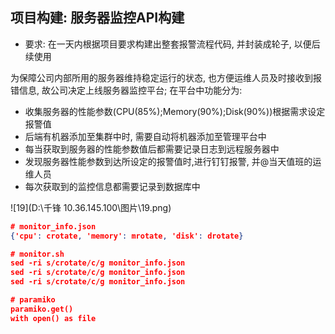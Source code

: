 ## 项目构建: 服务器监控API构建

- 要求: 在一天内根据项目要求构建出整套报警流程代码, 并封装成轮子, 以便后续使用



为保障公司内部所用的服务器维持稳定运行的状态, 也方便运维人员及时接收到报错信息, 故公司决定上线服务器监控平台; 在平台中功能分为:

- 收集服务器的性能参数(CPU(85%);Memory(90%);Disk(90%))根据需求设定报警值
- 后端有机器添加至集群中时, 需要自动将机器添加至管理平台中
- 每当获取到服务器的性能参数值后都需要记录日志到远程服务器中
- 发现服务器性能参数到达所设定的报警值时,进行钉钉报警, 并@当天值班的运维人员
- 每次获取到的监控信息都需要记录到数据库中

![19](D:\千锋             10.36.145.100\图片\19.png)

```json
# monitor_info.json
{'cpu': crotate, 'memory': mrotate, 'disk': drotate}

# monitor.sh
sed -ri s/crotate/c/g monitor_info.json
sed -ri s/crotate/c/g monitor_info.json
sed -ri s/crotate/c/g monitor_info.json

# paramiko
paramiko.get()
with open() as file
```

